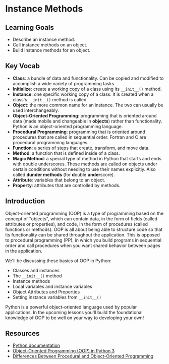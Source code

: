# Instance Methods

## Learning Goals

- Describe an instance method.
- Call instance methods on an object.
- Build instance methods for an object.

## Key Vocab

- **Class**: a bundle of data and functionality. Can be copied and modified to
accomplish a wide variety of programming tasks.
- **Initialize**: create a working copy of a class using its `__init__()`
method.
- **Instance**: one specific working copy of a class. It is created when a
class's `__init__()` method is called.
- **Object**: the more common name for an instance. The two can usually be used
interchangeably.
- **Object-Oriented Programming**: programming that is oriented around data
(made mobile and changeable in **objects**) rather than functionality. Python
is an object-oriented programming language.
- **Procedural Programming**: programming that is oriented around procedures
that are called in sequential order. Fortran and C are procedural programming
languages.
- **Function**: a series of steps that create, transform, and move data.
- **Method**: a function that is defined inside of a class.
- **Magic Method**: a special type of method in Python that starts and ends
with double underscores. These methods are called on objects under certain
conditions without needing to use their names explicitly. Also called **dunder
methods** (for **d**ouble **under**score).
- **Attribute**: variables that belong to an object.
- **Property**: attributes that are controlled by methods.

## Introduction

Object-oriented programming (OOP) is a type of programming based on the concept
of "objects", which can contain data, in the form of fields (called attributes
or properties), and code, in the form of procedures (called functions or
methods). OOP is all about being able to structure code so that its
functionality can be shared throughout the application. This is opposed to
procedural programming (PP), in which you build programs in sequential order
and call procedures when you want shared behavior between pages in the
application.

We'll be discussing these basics of OOP in Python:

- Classes and instances
- The `__init__()` method
- Instance methods
- Local variables and instance variables
- Object Attributes and Properties
- Setting instance variables from `__init__()`

Python is a powerful object-oriented language used by popular applications. In
the upcoming lessons you'll build the foundational knowledge of OOP to be well
on your way to developing your own!

## Resources

- [Python documentation][python docs]
- [Object-Oriented Programming (OOP) in Python 3](https://realpython.com/python3-object-oriented-programming/)
- [Differences Between Procedural and Object-Oriented Programming](https://www.geeksforgeeks.org/differences-between-procedural-and-object-oriented-programming/#:~:text=Object%2Doriented%20programming%20is%20based,the%20concept%20of%20procedure%20abstraction.)

[python docs]: https://docs.python.org/3/
